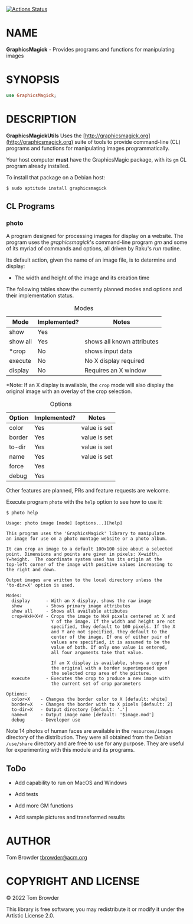 [![Actions Status](https://github.com/tbrowder/GraphicsMagick/actions/workflows/linux.yml/badge.svg)](https://github.com/tbrowder/GraphicsMagick/actions)

NAME
====

**GraphicsMagick** - Provides programs and functions for manipulating images

SYNOPSIS
========

```raku
use GraphicsMagick;
```

DESCRIPTION
===========

**GraphicsMagickUtils** Uses the [http://graphicsmagick.org](http://graphicsmagick.org) suite of tools to provide command-line (CL) programs and functions for manipulating images programmatically.

Your host computer **must** have the GraphicsMagic package, with its `gm` CL program already installed.

To install that package on a Debian host:

    $ sudo aptitude install graphicsmagick

CL Programs
-----------

### **photo**

A program designed for processing images for display on a website. The program uses the *graphicsmagick*'s command-line program *gm* and some of its myriad of commands and options, all driven by Raku's *run* routine.

Its default action, given the name of an image file, is to determine and display:

  * The width and height of the image and its creation time

The following tables show the currently planned modes and options and their implementation status.

<table class="pod-table">
<caption>Modes</caption>
<thead><tr>
<th>Mode</th> <th>Implemented?</th> <th>Notes</th>
</tr></thead>
<tbody>
<tr> <td>show</td> <td>Yes</td> <td></td> </tr> <tr> <td>show all</td> <td>Yes</td> <td>shows all known attributes</td> </tr> <tr> <td>*crop</td> <td>No</td> <td>shows input data</td> </tr> <tr> <td>execute</td> <td>No</td> <td>No X display required</td> </tr> <tr> <td>display</td> <td>No</td> <td>Requires an X window</td> </tr>
</tbody>
</table>

*Note: If an X display is available, the `crop` mode will also display the original image with an overlay of the crop selection.

<table class="pod-table">
<caption>Options</caption>
<thead><tr>
<th>Option</th> <th>Implemented?</th> <th>Notes</th>
</tr></thead>
<tbody>
<tr> <td>color</td> <td>Yes</td> <td>value is set</td> </tr> <tr> <td>border</td> <td>Yes</td> <td>value is set</td> </tr> <tr> <td>to-dir</td> <td>Yes</td> <td>value is set</td> </tr> <tr> <td>name</td> <td>Yes</td> <td>value is set</td> </tr> <tr> <td>force</td> <td>Yes</td> <td></td> </tr> <tr> <td>debug</td> <td>Yes</td> <td></td> </tr>
</tbody>
</table>

Other features are planned, PRs and feature requests are welcome.

Execute program `photo` with the `help` option to see how to use it:

    $ photo help

    Usage: photo image [mode] [options...][help]

    This program uses the 'GraphicsMagick' library to manipulate
    an image for use on a photo montage website or a photo album.

    It can crop an image to a default 100x100 size about a selected
    point. Dimensions and points are given in pixels: X=width,
    Y=height.  The coordinate system used has its origin at the
    top-left corner of the image with positive values increasing to
    the right and down.

    Output images are written to the local directory unless the
    'to-dir=X' option is used.

    Modes:
      display      - With an X display, shows the raw image
      show         - Shows primary image attributes
      show all     - Shows all available attibutes
      crop=WxH+X+Y - Crops the image to WxH pixels centered at X and
                     Y of the image. If the width and height are not
                     specified, they default to 100 pixels. If the X
                     and Y are not specified, they default to the
                     center of the image. If one of either pair of
                     values are specified, it is assumed to be the
                     value of both. If only one value is entered,
                     all four arguments take that value.

                     If an X display is available, shows a copy of
                     the original with a border superimposed upon
                     the selected crop area of the picture.
      execute      - Executes the crop to produce a new image with
                     the current set of crop parameters

    Options:
      color=X    - Changes the border color to X [default: white]
      border=X   - Changes the border with to X pixels [default: 2]
      to-dir=X   - Output directory [default: '.']
      name=X     - Output image name [default: '$image.mod']
      debug      - Developer use

Note 14 photos of human faces are available in the `resources/images` directory of the distribution. They were all obtained from the Debian `/use/share` directory and are free to use for any purpose. They are useful for experimenting with this module and its programs.

ToDo
----

  * Add capability to run on MacOS and Windows

  * Add tests

  * Add more GM functions

  * Add sample pictures and transformed results

AUTHOR
======

Tom Browder <tbrowder@acm.org>

COPYRIGHT AND LICENSE
=====================

© 2022 Tom Browder

This library is free software; you may redistribute it or modify it under the Artistic License 2.0.


